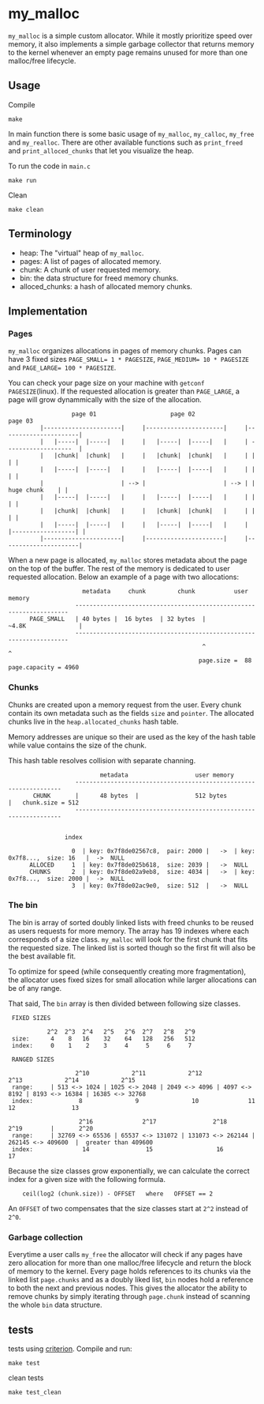 # my_malloc
`my_malloc` is a simple custom allocator. While it mostly prioritize speed over memory, it also implements a simple garbage collector that returns memory to the kernel whenever an empty page remains
unused for more than one malloc/free lifecycle.

## Usage

Compile 

    make

In main function there is some basic usage of `my_malloc`, `my_calloc`, `my_free` and `my_realloc`. There are other available functions such as
`print_freed` and `print_alloced_chunks` that let you visualize the heap.

To run the code in `main.c`
 
    make run

Clean

    make clean

## Terminology

 * heap:  The "virtual" heap of `my_malloc`. 
 * pages: A list of pages of allocated memory.
 * chunk: A chunk of user requested memory. 
 * bin: the data structure for freed memory chunks.
 * alloced_chunks: a hash of allocated memory chunks.

## Implementation

### Pages

`my_malloc` organizes allocations in pages of memory chunks. Pages can have 3 fixed sizes `PAGE_SMALL= 1 * PAGESIZE`, `PAGE_MEDIUM= 10 * PAGESIZE` and `PAGE_LARGE= 100 * PAGESIZE`. 

You can check your page size on your machine with `getconf PAGESIZE`(linux). If the requested allocation is greater than `PAGE_LARGE`, a page will grow dynammically with the size of the allocation.


                      page 01                     page 02                      page 03
             |----------------------|     |----------------------|     |----------------------|
             |   |-----|  |-----|   |     |   |-----|  |-----|   |     | -------------------  |
             |   |chunk|  |chunk|   |     |   |chunk|  |chunk|   |     | |                  | |
             |   |-----|  |-----|   |     |   |-----|  |-----|   |     | |                  | |
             |                      | --> |                      | --> | |    huge chunk    | |    
             |   |-----|  |-----|   |     |   |-----|  |-----|   |     | |                  | |
             |   |chunk|  |chunk|   |     |   |chunk|  |chunk|   |     | |                  | |
             |   |-----|  |-----|   |     |   |-----|  |-----|   |     | |------------------| |
             |----------------------|     |----------------------|     |----------------------|


When a new page is allocated, `my_malloc` stores metadata about the page on the top of the buffer. The rest of the memory is dedicated to user requested allocation.
Below an example of a page with two allocations:


                         metadata     chunk         chunk           user memory
                       --------------------------------------------------------------------
          PAGE_SMALL   | 40 bytes |  16 bytes  | 32 bytes  |          ~4.8K               |   
                       --------------------------------------------------------------------
                                                           ^                              ^
                                                          page.size =  88                 page.capacity = 4960

### Chunks
Chunks are created upon a memory request from the user.  Every chunk contain its own metadata such as the fields `size` and `pointer`. The allocated chunks live in the `heap.allocated_chunks` hash table.

Memory addresses are unique so their are used as the key of the hash table while value contains the size of the chunk.

This hash table resolves collision with separate channing.

                              metadata                   user memory
                       ------------------------------------------------------------------
           CHUNK       |      48 bytes  |                512 bytes                      |   chunk.size = 512
                       ------------------------------------------------------------------
                                       

                    index         

                      0  | key: 0x7f8de02567c8,  pair: 2000 |   ->  | key: 0x7f8...,  size: 16   |  ->  NULL
          ALLOCED     1  | key: 0x7f8de025b618,  size: 2039 |   ->  NULL
          CHUNKS      2  | key: 0x7f8de02a9eb8,  size: 4034 |   ->  | key: 0x7f8...,  size: 2000 |  ->  NULL
                      3  | key: 0x7f8de02ac9e0,  size: 512  |   ->  NULL


### The bin

The bin is array of sorted doubly linked lists with freed chunks to be reused as users requests for more memory. The array has 19 indexes where each corresponds of a size class.
`my_malloc` will look for the first chunk that fits the requested size. The linked list is sorted though so the first fit will also be the best available fit.

To optimize for speed (while consequently creating more fragmentation), the allocator uses fixed sizes for small allocation while larger allocations can be of any range. 

That said, The `bin` array is then divided between following size classes.


     FIXED SIZES

               2^2  2^3  2^4   2^5   2^6  2^7   2^8   2^9    
     size:      4    8   16    32    64   128   256   512 
     index:     0    1    2    3     4     5     6     7
   
     RANGED SIZES
   
                       2^10            2^11            2^12            2^13            2^14            2^15              
     range:     | 513 <-> 1024 | 1025 <-> 2048 | 2049 <-> 4096 | 4097 <-> 8192 | 8193 <-> 16384 | 16385 <-> 32768 
     index:             8               9               10              11              12                13
   
                        2^16              2^17                2^18                2^19        |       2^20
     range:     | 32769 <-> 65536 | 65537 <-> 131072 | 131073 <-> 262144 | 262145 <-> 409600  |  greater than 409600
     index:              14                15                  16                  17   


Because the size classes grow exponentially, we can calculate the correct index for a given size with the following formula.  


        ceil(log2 (chunk.size)) - OFFSET   where   OFFSET == 2 
        

An `OFFSET` of two compensates that the size classes start at `2^2` instead of `2^0`.


### Garbage collection

Everytime a user calls `my_free` the allocator will check if any pages have zero allocation for more than one malloc/free lifecycle and return the block of memory to the kernel.
Every page holds references to its chunks via the linked list `page.chunks` and as a doubly liked list, `bin` nodes hold a reference to both the next and previous nodes. 
This gives the allocator the ability to remove chunks by simply iterating through `page.chunk` instead of scanning the whole `bin` data structure.

## tests

tests using [criterion](https://github.com/Snaipe/Criterion). Compile and run:

    make test

clean tests

    make test_clean

